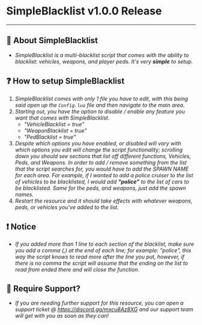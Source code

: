 # SimpleBlacklist v1.0.0 Release

***

## 📰 About SimpleBlacklist

* *SimpleBlacklist is a multi-blacklist script that comes with the ability to blacklist: vehicles, weapons, and player peds. It's very __simple__ to setup.*

## ❓ How to setup SimpleBlacklist

1. *SimpleBlacklist comes with only 1 file you have to edit, with this being said open up the `Config.lua` file and then navigate to the main area.*
2. *Starting out, you have the option to disable / enable any feature you want that comes with SimpleBlacklist.*
   * *"VehicleBlacklist = true"*
   * *"WeaponBlacklist = true"*
   * *"PedBlacklist = true"*
3. *Despite which options you have enabled, or disabled will vary with which options you edit will change the script functionality; scrolling down you should see sections that list off different functions, Vehicles, Peds, and Weapons. In order to add / remove something from the list that the script searches for, you would have to add the SPAWN NAME for each area. For example, if I wanted to add a police cruiser to the list of vehicles to be blacklisted, I would add __"police"__ to the list of cars to be blacklisted. Same for the peds, and weapons, just add the spawn names.*
4. *Restart the resource and it should take effects with whatever weapons, peds, or vehicles you've added to the list.*

## ❗ Notice

* *If you added more than 1 line to each section of the blacklist, make sure you add a comma (,) at the end of each line; for example: "police", this way the script knows to read more after the line you put, however, if there is no comma the script will assume that the ending on the list to read from ended there and will close the function.*

## 💬 Require Support?

* *If you are needing further support for this resource, you can open a support ticket @ https://discord.gg/mxcu8Az8XG and our support team will get with you as soon as they can!*